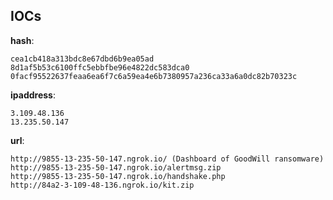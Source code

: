 
## IOCs

__hash__:

```text
cea1cb418a313bdc8e67dbd6b9ea05ad
8d1af5b53c6100ffc5ebbfbe96e4822dc583dca0
0facf95522637feaa6ea6f7c6a59ea4e6b7380957a236ca33a6a0dc82b70323c
```
__ipaddress__:

```text
3.109.48.136
13.235.50.147
```
__url__:

```text
http://9855-13-235-50-147.ngrok.io/ (Dashboard of GoodWill ransomware)
http://9855-13-235-50-147.ngrok.io/alertmsg.zip
http://9855-13-235-50-147.ngrok.io/handshake.php
http://84a2-3-109-48-136.ngrok.io/kit.zip
```
